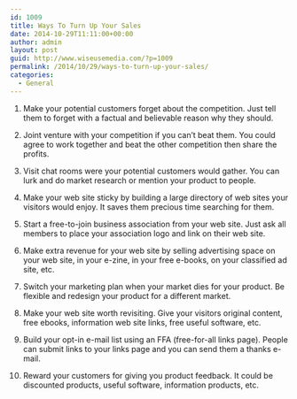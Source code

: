 ```yaml
---
id: 1009
title: Ways To Turn Up Your Sales
date: 2014-10-29T11:11:00+00:00
author: admin
layout: post
guid: http://www.wiseusemedia.com/?p=1009
permalink: /2014/10/29/ways-to-turn-up-your-sales/
categories:
  - General
---
```

1. Make your potential customers forget about the competition. Just tell them to forget with a factual and believable reason why they should.

2. Joint venture with your competition if you can&#8217;t beat them. You could agree to work together and beat the other competition then share the profits.

3. Visit chat rooms were your potential customers would gather. You can lurk and do market research or mention your product to people.

4. Make your web site sticky by building a large directory of web sites your visitors would enjoy. It saves them precious time searching for them.

5. Start a free-to-join business association from your web site. Just ask all members to place your association logo and link on their web site.

6. Make extra revenue for your web site by selling advertising space on your web site, in your e-zine, in your free e-books, on your classified ad site, etc.

7. Switch your marketing plan when your market dies for your product. Be flexible and redesign your product for a different market.

8. Make your web site worth revisiting. Give your visitors original content, free ebooks, information web site links, free useful software, etc.

9. Build your opt-in e-mail list using an FFA (free-for-all links page). People can submit links to your links page and you can send them a thanks e-mail.

10. Reward your customers for giving you product feedback. It could be discounted products, useful software, information products, etc.